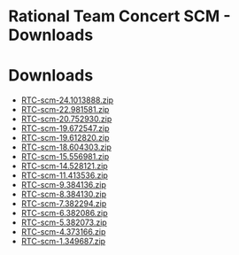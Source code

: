 
Rational Team Concert SCM - Downloads
=====================================

# Downloads

- [RTC-scm-24.1013888.zip](https://raw.githubusercontent.com/UrbanCode/IBM-UCB-PLUGINS/main/files/RationalTeamConcert/RTC-scm-24.1013888.zip)
- [RTC-scm-22.981581.zip](https://raw.githubusercontent.com/UrbanCode/IBM-UCB-PLUGINS/main/files/RationalTeamConcert/RTC-scm-22.981581.zip)
- [RTC-scm-20.752930.zip](https://raw.githubusercontent.com/UrbanCode/IBM-UCB-PLUGINS/main/files/RationalTeamConcert/RTC-scm-20.752930.zip)
- [RTC-scm-19.672547.zip](https://raw.githubusercontent.com/UrbanCode/IBM-UCB-PLUGINS/main/files/RationalTeamConcert/RTC-scm-19.672547.zip)
- [RTC-scm-19.612820.zip](https://raw.githubusercontent.com/UrbanCode/IBM-UCB-PLUGINS/main/files/RationalTeamConcert/RTC-scm-19.612820.zip)
- [RTC-scm-18.604303.zip](https://raw.githubusercontent.com/UrbanCode/IBM-UCB-PLUGINS/main/files/RationalTeamConcert/RTC-scm-18.604303.zip)
- [RTC-scm-15.556981.zip](https://raw.githubusercontent.com/UrbanCode/IBM-UCB-PLUGINS/main/files/RationalTeamConcert/RTC-scm-15.556981.zip)
- [RTC-scm-14.528121.zip](https://raw.githubusercontent.com/UrbanCode/IBM-UCB-PLUGINS/main/files/RationalTeamConcert/RTC-scm-14.528121.zip)
- [RTC-scm-11.413536.zip](https://raw.githubusercontent.com/UrbanCode/IBM-UCB-PLUGINS/main/files/RationalTeamConcert/RTC-scm-11.413536.zip)
- [RTC-scm-9.384136.zip](https://raw.githubusercontent.com/UrbanCode/IBM-UCB-PLUGINS/main/files/RationalTeamConcert/RTC-scm-9.384136.zip)
- [RTC-scm-8.384130.zip](https://raw.githubusercontent.com/UrbanCode/IBM-UCB-PLUGINS/main/files/RationalTeamConcert/RTC-scm-8.384130.zip)
- [RTC-scm-7.382294.zip](https://raw.githubusercontent.com/UrbanCode/IBM-UCB-PLUGINS/main/files/RationalTeamConcert/RTC-scm-7.382294.zip)
- [RTC-scm-6.382086.zip](https://raw.githubusercontent.com/UrbanCode/IBM-UCB-PLUGINS/main/files/RationalTeamConcert/RTC-scm-6.382086.zip)
- [RTC-scm-5.382073.zip](https://raw.githubusercontent.com/UrbanCode/IBM-UCB-PLUGINS/main/files/RationalTeamConcert/RTC-scm-5.382073.zip)
- [RTC-scm-4.373166.zip](https://raw.githubusercontent.com/UrbanCode/IBM-UCB-PLUGINS/main/files/RationalTeamConcert/RTC-scm-4.373166.zip)
- [RTC-scm-1.349687.zip](https://raw.githubusercontent.com/UrbanCode/IBM-UCB-PLUGINS/main/files/RationalTeamConcert/RTC-scm-1.349687.zip)
